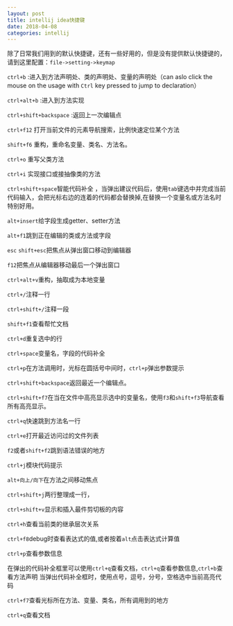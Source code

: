 ```yaml
---
layout: post
title: intellij idea快捷键
date: 2018-04-08
categories: intellij
---
```


除了日常我们用到的默认快捷键，还有一些好用的，但是没有提供默认快捷键的，请到这里配置：`file->setting->keymap`

`ctrl+b` :进入到方法声明处、类的声明处、变量的声明处（can aslo click the mouse on the usage with `Ctrl` key pressed to jump to declaration）

`ctrl+alt+b` :进入到方法实现

`ctrl+shift+backspace` :返回上一次编辑点

`ctrl+f12` 打开当前文件的元素导航搜索，比例快速定位某个方法

`shift+f6` 重构，重命名变量、类名、方法名。

`ctrl+o` 重写父类方法

`ctrl+i` 实现接口或接抽像类的方法

`ctrl+shift+space`智能代码补全 ，当弹出建议代码后，使用`tab`键选中并完成当前代码输入，会把光标右边的连着的代码都会替换掉,在替换一个变量名或方法名时特别好用。

`alt+insert`给字段生成getter、setter方法

`alt+f1`跳到正在编辑的类或方法或字段

`esc` `shift+esc`把焦点从弹出窗口移动到编辑器

`f12`把焦点从编辑器移动最后一个弹出窗口

`ctrl+alt+v`重构，抽取成为本地变量

`ctrl+/`注释一行

`ctrl+shift+/`注释一段

`shift+f1`查看帮忙文档

`ctrl+d`重复选中的行

`ctrl+space`变量名，字段的代码补全

`ctrl+p`在方法调用时，光标在圆括号中间时，`ctrl+p`弹出参数提示

`ctrl+shift+backspace`返回最近一个编辑点。

`ctrl+shift+f7`在当在文件中高亮显示选中的变量名，使用`f3`和`shift+f3`导航查看所有高亮显示。

`ctrl+q`快速跳到方法名一行

`ctrl+e`打开最近访问过的文件列表

`f2`或者`shift+f2`跳到语法错误的地方

`ctrl+j`模块代码提示

`alt+向上/向下`在方法之间移动焦点

`ctrl+shift+j`两行整理成一行，

`ctrl+shift+v`显示和插入最件剪切板的内容

`ctrl+h`查看当前类的继承层次关系

`ctrl+f8`debug时查看表达式的值,或者按着`alt`点击表达式计算值

`ctrl+p`查看参数信息

在弹出的代码补全框里可以使用`ctrl+q`查看文档，`ctrl+q`查看参数信息,`ctrl+b`查看方法声明
当弹出代码补全框时，使用点号，逗号，分号，空格选中当前高亮代码

`ctrl+f7`查看光标所在方法、变量、类名，所有调用到的地方

`ctrl+q`查看文档
 